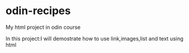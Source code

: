 # odin-recipes
My html project in odin course

In this project:I will demostrate how to use link,images,list and text using html

